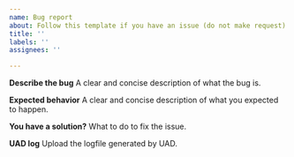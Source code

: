 ```yaml
---
name: Bug report
about: Follow this template if you have an issue (do not make request)
title: ''
labels: ''
assignees: ''

---
```


**Describe the bug**
A clear and concise description of what the bug is.

**Expected behavior**
A clear and concise description of what you expected to happen.

**You have a solution?**
What to do to fix the issue.

**UAD log**
Upload the logfile generated by UAD.
